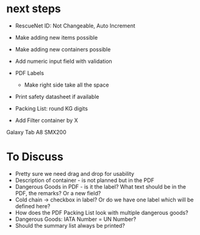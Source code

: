 # next steps
* RescueNet ID: Not Changeable, Auto Increment

* Make adding new items possible
* Make adding new containers possible

* Add numeric input field with validation

* PDF Labels
    * Make right side take all the space

* Print safety datasheet if available

* Packing List: round KG digits

* Add Filter container by X

Galaxy Tab A8 SMX200

# To Discuss

* Pretty sure we need drag and drop for usability
* Description of container - is not planned but in the PDF
* Dangerous Goods in PDF - is it the label? What text should be in the PDF, the remarks? Or a new field?
* Cold chain -> checkbox in label? Or do we have one label which will be defined here?
* How does the PDF Packing List look with multiple dangerous goods?
* Dangerous Goods: IATA Number = UN Number?
* Should the summary list always be printed?
